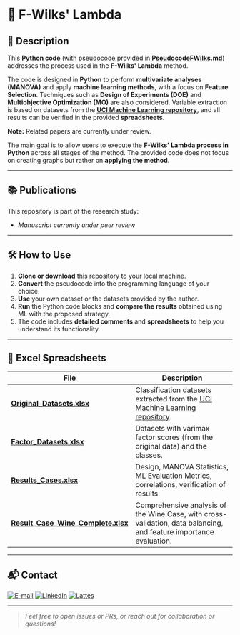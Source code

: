 # 🤖 F-Wilks' Lambda

## 📝 Description

This **Python code** (with pseudocode provided in [**PseudocodeFWilks.md**](PseudocodeFWilks.md)) addresses the process used in the **F-Wilks' Lambda** method.

The code is designed in **Python** to perform **multivariate analyses (MANOVA)** and apply **machine learning methods**, with a focus on **Feature Selection**. Techniques such as **Design of Experiments (DOE)** and **Multiobjective Optimization (MO)** are also considered. Variable extraction is based on datasets from the [**UCI Machine Learning repository**](https://archive.ics.uci.edu/), and all results can be verified in the provided **spreadsheets**.

**Note:** Related papers are currently under review.

The main goal is to allow users to execute the **F-Wilks' Lambda process in Python** across all stages of the method. The provided code does not focus on creating graphs but rather on **applying the method**.

---

## 📚 Publications

This repository is part of the research study:

-  *Manuscript currently under peer review*

---

## 🛠️ How to Use

1. **Clone or download** this repository to your local machine.  
2. **Convert** the pseudocode into the programming language of your choice.  
3. **Use** your own dataset or the datasets provided by the author.  
4. **Run** the Python code blocks and **compare the results** obtained using ML with the proposed strategy.  
5. The code includes **detailed comments** and **spreadsheets** to help you understand its functionality.

---

## 📁 Excel Spreadsheets

| File | Description |
|------|-------------|
| [**Original_Datasets.xlsx**](Original_Datasets.xlsx) | Classification datasets extracted from the [UCI Machine Learning repository](https://archive.ics.uci.edu/). |
| [**Factor_Datasets.xlsx**](Factor_Datasets.xlsx) | Datasets with varimax factor scores (from the original data) and the classes. |
| [**Results_Cases.xlsx**](Results_Cases.xlsx) | Design, MANOVA Statistics, ML Evaluation Metrics, correlations, verification of results. |
| [**Result_Case_Wine_Complete.xlsx**](Result_Case_Wine_Complete.xlsx) | Comprehensive analysis of the Wine Case, with cross-validation, data balancing, and feature importance evaluation. |

---

## 📬 Contact

<a href="mailto:matheusc_pereira@hotmail.com"><img src="https://img.shields.io/badge/E--mail-0078D4?style=for-the-badge&logo=microsoft-outlook&logoColor=white" alt="E-mail"/></a>
<a href="https://www.linkedin.com/in/matheuscostapereira/"><img src="https://img.shields.io/badge/LinkedIn-0A66C2?style=for-the-badge&logo=linkedin&logoColor=white" alt="LinkedIn"/></a>
<a href="https://lattes.cnpq.br/7025666927284220"><img src="https://img.shields.io/badge/Lattes-4169E1?style=for-the-badge&logoColor=white" alt="Lattes"/></a>

---

> _Feel free to open issues or PRs, or reach out for collaboration or questions!_
